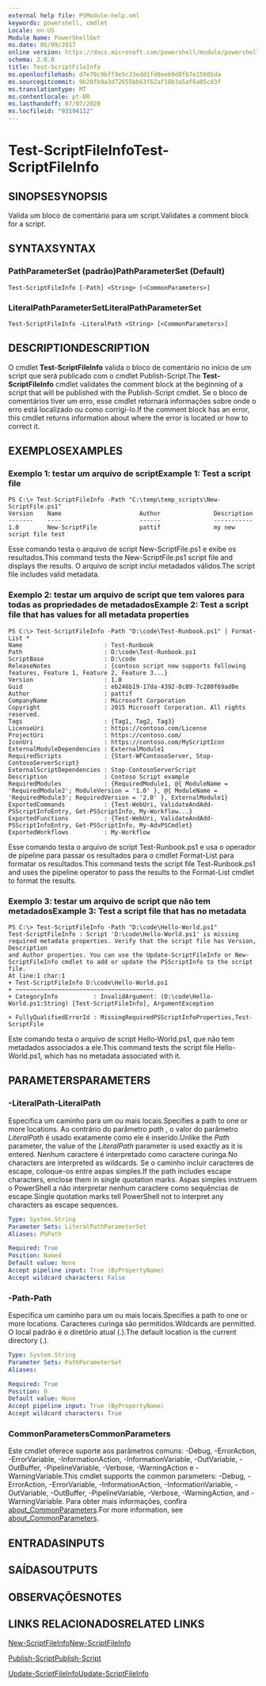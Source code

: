```yaml
---
external help file: PSModule-help.xml
keywords: powershell, cmdlet
Locale: en-US
Module Name: PowerShellGet
ms.date: 06/09/2017
online version: https://docs.microsoft.com/powershell/module/powershellget/test-scriptfileinfo?view=powershell-5.1&WT.mc_id=ps-gethelp
schema: 2.0.0
title: Test-ScriptFileInfo
ms.openlocfilehash: d7e70c9bff9e5c33edd1fd8eeb9d8fb7e15605da
ms.sourcegitcommit: 9b28fb9a3d72655bb63f62af18b3a5af6a05cd3f
ms.translationtype: MT
ms.contentlocale: pt-BR
ms.lasthandoff: 07/07/2020
ms.locfileid: "93194112"
---
```

# <span data-ttu-id="b3e61-103">Test-ScriptFileInfo</span><span class="sxs-lookup"><span data-stu-id="b3e61-103">Test-ScriptFileInfo</span></span>

## <span data-ttu-id="b3e61-104">SINOPSE</span><span class="sxs-lookup"><span data-stu-id="b3e61-104">SYNOPSIS</span></span>
<span data-ttu-id="b3e61-105">Valida um bloco de comentário para um script.</span><span class="sxs-lookup"><span data-stu-id="b3e61-105">Validates a comment block for a script.</span></span>

## <span data-ttu-id="b3e61-106">SYNTAX</span><span class="sxs-lookup"><span data-stu-id="b3e61-106">SYNTAX</span></span>

### <span data-ttu-id="b3e61-107">PathParameterSet (padrão)</span><span class="sxs-lookup"><span data-stu-id="b3e61-107">PathParameterSet (Default)</span></span>

```
Test-ScriptFileInfo [-Path] <String> [<CommonParameters>]
```

### <span data-ttu-id="b3e61-108">LiteralPathParameterSet</span><span class="sxs-lookup"><span data-stu-id="b3e61-108">LiteralPathParameterSet</span></span>

```
Test-ScriptFileInfo -LiteralPath <String> [<CommonParameters>]
```

## <span data-ttu-id="b3e61-109">DESCRIPTION</span><span class="sxs-lookup"><span data-stu-id="b3e61-109">DESCRIPTION</span></span>

<span data-ttu-id="b3e61-110">O cmdlet **Test-ScriptFileInfo** valida o bloco de comentário no início de um script que será publicado com o cmdlet Publish-Script.</span><span class="sxs-lookup"><span data-stu-id="b3e61-110">The **Test-ScriptFileInfo** cmdlet validates the comment block at the beginning of a script that will be published with the Publish-Script cmdlet.</span></span>
<span data-ttu-id="b3e61-111">Se o bloco de comentários tiver um erro, esse cmdlet retornará informações sobre onde o erro está localizado ou como corrigi-lo.</span><span class="sxs-lookup"><span data-stu-id="b3e61-111">If the comment block has an error, this cmdlet returns information about where the error is located or how to correct it.</span></span>

## <span data-ttu-id="b3e61-112">EXEMPLOS</span><span class="sxs-lookup"><span data-stu-id="b3e61-112">EXAMPLES</span></span>

### <span data-ttu-id="b3e61-113">Exemplo 1: testar um arquivo de script</span><span class="sxs-lookup"><span data-stu-id="b3e61-113">Example 1: Test a script file</span></span>

```
PS C:\> Test-ScriptFileInfo -Path "C:\temp\temp_scripts\New-ScriptFile.ps1"
Version    Name                      Author               Description
-------    ----                      ------               -----------
1.0        New-ScriptFile            pattif               my new script file test
```

<span data-ttu-id="b3e61-114">Esse comando testa o arquivo de script New-ScriptFile.ps1 e exibe os resultados.</span><span class="sxs-lookup"><span data-stu-id="b3e61-114">This command tests the New-ScriptFile.ps1 script file and displays the results.</span></span>
<span data-ttu-id="b3e61-115">O arquivo de script inclui metadados válidos.</span><span class="sxs-lookup"><span data-stu-id="b3e61-115">The script file includes valid metadata.</span></span>

### <span data-ttu-id="b3e61-116">Exemplo 2: testar um arquivo de script que tem valores para todas as propriedades de metadados</span><span class="sxs-lookup"><span data-stu-id="b3e61-116">Example 2: Test a script file that has values for all metadata properties</span></span>

```
PS C:\> Test-ScriptFileInfo -Path "D:\code\Test-Runbook.ps1" | Format-List *
Name                       : Test-Runbook
Path                       : D:\code\Test-Runbook.ps1
ScriptBase                 : D:\code
ReleaseNotes               : {contoso script now supports following features, Feature 1, Feature 2, Feature 3...}
Version                    : 1.0
Guid                       : eb246b19-17da-4392-8c89-7c280f69ad0e
Author                     : pattif
CompanyName                : Microsoft Corporation
Copyright                  : 2015 Microsoft Corporation. All rights reserved.
Tags                       : {Tag1, Tag2, Tag3}
LicenseUri                 : https://contoso.com/License
ProjectUri                 : https://contoso.com/
IconUri                    : https://contoso.com/MyScriptIcon
ExternalModuleDependencies : ExternalModule1
RequiredScripts            : {Start-WFContosoServer, Stop-ContosoServerScript}
ExternalScriptDependencies : Stop-ContosoServerScript
Description                : Contoso Script example
RequiredModules            : {RequiredModule1, @{ ModuleName = 'RequiredModule2'; ModuleVersion = '1.0' }, @{ ModuleName = 'RequiredModule3'; RequiredVersion = '2.0' }, ExternalModule1}
ExportedCommands           : {Test-WebUri, ValidateAndAdd-PSScriptInfoEntry, Get-PSScriptInfo, My-Workflow...}
ExportedFunctions          : {Test-WebUri, ValidateAndAdd-PSScriptInfoEntry, Get-PSScriptInfo, My-AdvPSCmdlet}
ExportedWorkflows          : My-Workflow
```

<span data-ttu-id="b3e61-117">Esse comando testa o arquivo de script Test-Runbook.ps1 e usa o operador de pipeline para passar os resultados para o cmdlet Format-List para formatar os resultados.</span><span class="sxs-lookup"><span data-stu-id="b3e61-117">This command tests the script file Test-Runbook.ps1 and uses the pipeline operator to pass the results to the Format-List cmdlet to format the results.</span></span>

### <span data-ttu-id="b3e61-118">Exemplo 3: testar um arquivo de script que não tem metadados</span><span class="sxs-lookup"><span data-stu-id="b3e61-118">Example 3: Test a script file that has no metadata</span></span>

```
PS C:\> Test-ScriptFileInfo -Path "D:\code\Hello-World.ps1"
Test-ScriptFileInfo : Script 'D:\code\Hello-World.ps1' is missing required metadata properties. Verify that the script file has Version, Description
and Author properties. You can use the Update-ScriptFileInfo or New-ScriptFileInfo cmdlet to add or update the PSScriptInfo to the script file.
At line:1 char:1
+ Test-ScriptFileInfo D:\code\Hello-World.ps1
+ ~~~~~~~~~~~~~~~~~~~~~~~~~~~~~~~~~~~~~~~
+ CategoryInfo          : InvalidArgument: (D:\code\Hello-World.ps1:String) [Test-ScriptFileInfo], ArgumentException

+ FullyQualifiedErrorId : MissingRequiredPSScriptInfoProperties,Test-ScriptFile
```

<span data-ttu-id="b3e61-119">Este comando testa o arquivo de script Hello-World.ps1, que não tem metadados associados a ele.</span><span class="sxs-lookup"><span data-stu-id="b3e61-119">This command tests the script file Hello-World.ps1, which has no metadata associated with it.</span></span>

## <span data-ttu-id="b3e61-120">PARAMETERS</span><span class="sxs-lookup"><span data-stu-id="b3e61-120">PARAMETERS</span></span>

### <span data-ttu-id="b3e61-121">-LiteralPath</span><span class="sxs-lookup"><span data-stu-id="b3e61-121">-LiteralPath</span></span>

<span data-ttu-id="b3e61-122">Especifica um caminho para um ou mais locais.</span><span class="sxs-lookup"><span data-stu-id="b3e61-122">Specifies a path to one or more locations.</span></span>
<span data-ttu-id="b3e61-123">Ao contrário do parâmetro *path* , o valor do parâmetro *LiteralPath* é usado exatamente como ele é inserido.</span><span class="sxs-lookup"><span data-stu-id="b3e61-123">Unlike the *Path* parameter, the value of the *LiteralPath* parameter is used exactly as it is entered.</span></span>
<span data-ttu-id="b3e61-124">Nenhum caractere é interpretado como caractere curinga.</span><span class="sxs-lookup"><span data-stu-id="b3e61-124">No characters are interpreted as wildcards.</span></span>
<span data-ttu-id="b3e61-125">Se o caminho incluir caracteres de escape, coloque-os entre aspas simples.</span><span class="sxs-lookup"><span data-stu-id="b3e61-125">If the path includes escape characters, enclose them in single quotation marks.</span></span>
<span data-ttu-id="b3e61-126">Aspas simples instruem o PowerShell a não interpretar nenhum caractere como sequências de escape.</span><span class="sxs-lookup"><span data-stu-id="b3e61-126">Single quotation marks tell PowerShell not to interpret any characters as escape sequences.</span></span>

```yaml
Type: System.String
Parameter Sets: LiteralPathParameterSet
Aliases: PSPath

Required: True
Position: Named
Default value: None
Accept pipeline input: True (ByPropertyName)
Accept wildcard characters: False
```

### <span data-ttu-id="b3e61-127">-Path</span><span class="sxs-lookup"><span data-stu-id="b3e61-127">-Path</span></span>

<span data-ttu-id="b3e61-128">Especifica um caminho para um ou mais locais.</span><span class="sxs-lookup"><span data-stu-id="b3e61-128">Specifies a path to one or more locations.</span></span>
<span data-ttu-id="b3e61-129">Caracteres curinga são permitidos.</span><span class="sxs-lookup"><span data-stu-id="b3e61-129">Wildcards are permitted.</span></span>
<span data-ttu-id="b3e61-130">O local padrão é o diretório atual (.).</span><span class="sxs-lookup"><span data-stu-id="b3e61-130">The default location is the current directory (.).</span></span>

```yaml
Type: System.String
Parameter Sets: PathParameterSet
Aliases:

Required: True
Position: 0
Default value: None
Accept pipeline input: True (ByPropertyName)
Accept wildcard characters: True
```

### <span data-ttu-id="b3e61-131">CommonParameters</span><span class="sxs-lookup"><span data-stu-id="b3e61-131">CommonParameters</span></span>

<span data-ttu-id="b3e61-132">Este cmdlet oferece suporte aos parâmetros comuns: -Debug, -ErrorAction, -ErrorVariable, -InformationAction, -InformationVariable, -OutVariable, -OutBuffer, -PipelineVariable, -Verbose, -WarningAction e -WarningVariable.</span><span class="sxs-lookup"><span data-stu-id="b3e61-132">This cmdlet supports the common parameters: -Debug, -ErrorAction, -ErrorVariable, -InformationAction, -InformationVariable, -OutVariable, -OutBuffer, -PipelineVariable, -Verbose, -WarningAction, and -WarningVariable.</span></span> <span data-ttu-id="b3e61-133">Para obter mais informações, confira [about_CommonParameters](https://go.microsoft.com/fwlink/?LinkID=113216).</span><span class="sxs-lookup"><span data-stu-id="b3e61-133">For more information, see [about_CommonParameters](https://go.microsoft.com/fwlink/?LinkID=113216).</span></span>

## <span data-ttu-id="b3e61-134">ENTRADAS</span><span class="sxs-lookup"><span data-stu-id="b3e61-134">INPUTS</span></span>

## <span data-ttu-id="b3e61-135">SAÍDAS</span><span class="sxs-lookup"><span data-stu-id="b3e61-135">OUTPUTS</span></span>

## <span data-ttu-id="b3e61-136">OBSERVAÇÕES</span><span class="sxs-lookup"><span data-stu-id="b3e61-136">NOTES</span></span>

## <span data-ttu-id="b3e61-137">LINKS RELACIONADOS</span><span class="sxs-lookup"><span data-stu-id="b3e61-137">RELATED LINKS</span></span>

[<span data-ttu-id="b3e61-138">New-ScriptFileInfo</span><span class="sxs-lookup"><span data-stu-id="b3e61-138">New-ScriptFileInfo</span></span>](New-ScriptFileInfo.md)

[<span data-ttu-id="b3e61-139">Publish-Script</span><span class="sxs-lookup"><span data-stu-id="b3e61-139">Publish-Script</span></span>](Publish-Script.md)

[<span data-ttu-id="b3e61-140">Update-ScriptFileInfo</span><span class="sxs-lookup"><span data-stu-id="b3e61-140">Update-ScriptFileInfo</span></span>](Update-ScriptFileInfo.md)
